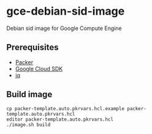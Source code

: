 # gce-debian-sid-image
Debian sid image for Google Compute Engine

## Prerequisites

 * [Packer](https://www.packer.io/)
 * [Google Cloud SDK](https://cloud.google.com/sdk/)
 * [jq](https://stedolan.github.io/jq/)

## Build image

```shell
cp packer-template.auto.pkrvars.hcl.example packer-template.auto.pkrvars.hcl
editor packer-template.auto.pkrvars.hcl
./image.sh build
```

